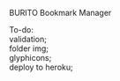 BURITO Bookmark Manager

To-do:<br/>
validation;<br/>
folder img;<br/>
glyphicons;<br/>
deploy to heroku;
